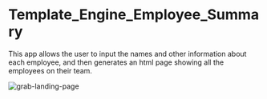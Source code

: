# Template_Engine_Employee_Summary

This app allows the user to input the names and other information about each employee, and then generates an html page showing all the employees on their team.

![grab-landing-page](https://github.com/DesignerJennifer/Template_Engine_Employee_Summary/blob/master/Employee_Summary_Example.gif)
